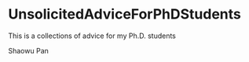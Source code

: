 # UnsolicitedAdviceForPhDStudents

This is a collections of advice for my Ph.D. students

Shaowu Pan